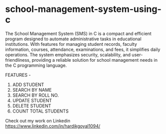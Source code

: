# school-management-system-using-c
The School Management System (SMS) in C is a compact and efficient program designed to automate administrative tasks in educational institutions. With features for managing student records, faculty information, courses, attendance, examinations, and fees, it simplifies daily operations. The system emphasizes security, scalability, and user-friendliness, providing a reliable solution for school management needs in the C programming language.

FEATURES -
1. ADD STUDENT 
2. SEARCH BY NAME
3. SEARCH BY ROLL NO.
4. UPDATE STUDENT
5. DELETE STUDENT
6. COUNT TOTAL STUDENTS

Check out my work on Linkedin https://www.linkedin.com/in/hardikgoyal1094/
